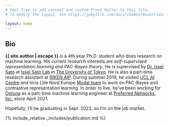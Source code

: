 ```yaml
---
# Feel free to add content and custom Front Matter to this file.
# To modify the layout, see https://jekyllrb.com/docs/themes/#overriding-theme-defaults

layout: home
---
```


<div class="abstract">
  <h2>Bio</h2>
  <p><b>{{ site.author | escape }}</b> is a 4th year Ph.D. student who does research on machine learning. His current research interests are <i>self-supervised representation learning and PAC-Bayes theory</i>.
  He is supervised by <a href="https://www.ml.is.s.u-tokyo.ac.jp/issei-sato-en">Dr. Issei Sato</a> at <a href="https://www.ml.is.s.u-tokyo.ac.jp/home-en">Issei Sato Lab</a> in <a href="https://www.u-tokyo.ac.jp/en/">The University of Tokyo</a>. He is also a part-time research assistant at <a href="https://aip.riken.jp/">RIKEN AIP</a>. During summer 2019, he visited <a href="https://www.ucl.ac.uk/ai-centre/">UCL AI Centre</a> and Inria Lille Nord Europe <a href="https://team.inria.fr/modal/">Modal team</a> to work on PAC-Bayes and contrastive representation learning.
  In order to live, he've been working for <a href="https://github.com/optuna/optuna">Optuna</a> as a part-time machine learning engineer at <a href="https://www.preferred.jp/en">Preferred Networks, Inc.</a> since April 2021.
  </p>
</div>


Hopefully, I'll be graduating in Sept. 2022, so I'm on the job market.


{% include_relative _includes/publication.md %}
